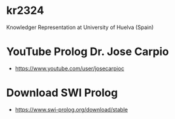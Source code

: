 # kr2324
Knowledger Representation at University of Huelva (Spain)


# YouTube Prolog Dr. Jose Carpio 
- https://www.youtube.com/user/josecarpioc

# Download SWI Prolog
- https://www.swi-prolog.org/download/stable
